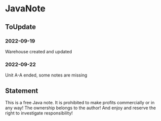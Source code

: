 # JavaNote

##  ToUpdate

### 2022-09-19

Warehouse created and updated

### 2022-09-22

Unit A-A ended, some notes are missing



## Statement

This is a free Java note. It is prohibited to make profits commercially or in any way! The ownership belongs to the author! And enjoy and reserve the right to investigate responsibility!